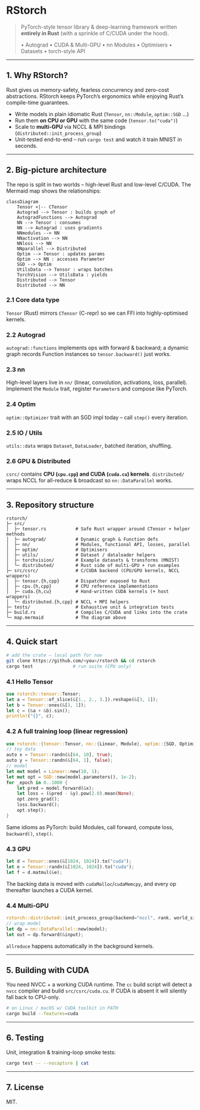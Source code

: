 # RStorch

> PyTorch-style tensor library & deep-learning framework written **entirely in Rust** (with a sprinkle of C/CUDA under the hood).
>
> • Autograd  • CUDA & Multi-GPU  • nn Modules  • Optimisers  • Datasets  • torch-style API

---

## 1. Why RStorch?
Rust gives us memory-safety, fearless concurrency and zero-cost abstractions.  RStorch keeps PyTorch’s ergonomics while enjoying Rust’s compile-time guarantees.

* Write models in plain idiomatic Rust (`Tensor`, `nn::Module`, `optim::SGD` …)
* Run them **on CPU or GPU** with the same code (`tensor.to("cuda")`)
* Scale to **multi-GPU** via NCCL & MPI bindings (`distributed::init_process_group`)  
* Unit-tested end-to-end – run `cargo test` and watch it train MNIST in seconds.

---

## 2. Big-picture architecture
The repo is split in two worlds – high-level Rust and low-level C/CUDA.  The Mermaid map shows the relationships:

```mermaid
classDiagram
    Tensor <|-- CTensor
    Autograd --> Tensor : builds graph of
    AutogradFunctions --> Autograd
    NN --> Tensor : consumes
    NN --> Autograd : uses gradients
    NNmodules --> NN
    NNactivation --> NN
    NNloss --> NN
    NNparallel --> Distributed
    Optim --> Tensor : updates params
    Optim --> NN : accesses Parameter
    SGD --> Optim
    UtilsData --> Tensor : wraps batches
    TorchVision --> UtilsData : yields
    Distributed --> Tensor
    Distributed --> NN
```

### 2.1 Core data type
`Tensor` (Rust) mirrors `CTensor` (C-repr) so we can FFI into highly-optimised kernels.

### 2.2 Autograd
`autograd::functions` implements ops with forward & backward; a dynamic graph records Function instances so `tensor.backward()` just works.

### 2.3 nn
High-level layers live in `nn/` (linear, convolution, activations, loss, parallel).  Implement the `Module` trait, register `Parameter`s and compose like PyTorch.

### 2.4 Optim
`optim::Optimizer` trait with an SGD impl today – call `step()` every iteration.

### 2.5 IO / Utils
`utils::data` wraps `Dataset`, `DataLoader`, batched iteration, shuffling.

### 2.6 GPU & Distributed
`csrc/` contains **CPU (`cpu.cpp`) and CUDA (`cuda.cu`) kernels**.  `distributed/` wraps NCCL for all-reduce & broadcast so `nn::DataParallel` works.

---

## 3. Repository structure
```
rstorch/
├─ src/
│  ├─ tensor.rs           # Safe Rust wrapper around CTensor + helper methods
│  ├─ autograd/           # Dynamic graph & Function defs
│  ├─ nn/                 # Modules, functional API, losses, parallel
│  ├─ optim/              # Optimisers
│  ├─ utils/              # Dataset / dataloader helpers
│  ├─ torchvision/        # Example datasets & transforms (MNIST)
│  └─ distributed/        # Rust side of multi-GPU + run examples
├─ src/csrc/              # C/CUDA backend (CPU/GPU kernels, NCCL wrappers)
│  ├─ tensor.{h,cpp}      # Dispatcher exposed to Rust
│  ├─ cpu.{h,cpp}         # CPU reference implementations
│  ├─ cuda.{h,cu}         # Hand-written CUDA kernels (+ host wrappers)
│  └─ distributed.{h,cpp} # NCCL + MPI helpers
├─ tests/                 # Exhaustive unit & integration tests
├─ build.rs               # Compiles C/CUDA and links into the crate
└─ map.mermaid            # The diagram above
```

---

## 4. Quick start
```bash
# add the crate – local path for now
git clone https://github.com/<you>/rstorch && cd rstorch
cargo test               # run suite (CPU only)
```

### 4.1 Hello Tensor
```rust
use rstorch::tensor::Tensor;
let a = Tensor::of_slice(&[1., 2., 3.]).reshape(&[3, 1]);
let b = Tensor::ones(&[3, 1]);
let c = (&a + &b).sin();
println!("{}", c);
```

### 4.2 A full training loop (linear regression)
```rust
use rstorch::{tensor::Tensor, nn::{Linear, Module}, optim::{SGD, Optimizer}};
// toy data
auto x = Tensor::randn(&[64, 10], true);
auto y = Tensor::randn(&[64, 1], false);
// model
let mut model = Linear::new(10, 1);
let mut opt = SGD::new(model.parameters(), 1e-2);
for _epoch in 0..1000 {
    let pred = model.forward(&x);
    let loss = (&pred - &y).pow(2.0).mean(None);
    opt.zero_grad();
    loss.backward();
    opt.step();
}
```
Same idioms as PyTorch: build Modules, call forward, compute loss, `backward()`, `step()`.

### 4.3 GPU
```rust
let d = Tensor::ones(&[1024, 1024]).to("cuda");
let e = Tensor::randn(&[1024, 1024]).to("cuda");
let f = d.matmul(&e);
```
The backing data is moved with `cudaMalloc`/`cudaMemcpy`, and every op thereafter launches a CUDA kernel.

### 4.4 Multi-GPU
```rust
rstorch::distributed::init_process_group(backend="nccl", rank, world_size);
// wrap model
let dp = nn::DataParallel::new(model);
let out = dp.forward(&input);
```
`allreduce` happens automatically in the background kernels.

---

## 5. Building with CUDA
You need NVCC + a working CUDA runtime.  The `cc` build script will detect a `nvcc` compiler and build `src/csrc/cuda.cu`.  If CUDA is absent it will silently fall back to CPU-only.

```bash
# on Linux / macOS w/ CUDA toolkit in PATH
cargo build --features=cuda
```

---

## 6. Testing
Unit, integration & training-loop smoke tests:
```bash
cargo test -- --nocapture | cat
```

---

## 7. License
MIT.

